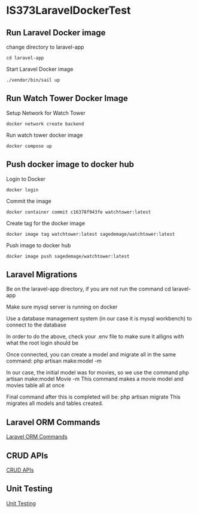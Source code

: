 # IS373LaravelDockerTest

## Run Laravel Docker image
change directory to laravel-app
```
cd laravel-app
```

Start Laravel Docker image
```
./vendor/bin/sail up
```

## Run Watch Tower Docker Image
Setup Network for Watch Tower
```
docker network create backend
```

Run watch tower docker image
```
docker compose up
```

## Push docker image to docker hub
Login to Docker
```
docker login
```

Commit the image
```
docker container commit c16378f943fe watchtower:latest
```

Create tag for the docker image
```
docker image tag watchtower:latest sagedemage/watchtower:latest
```

Push image to docker hub
```
docker image push sagedemage/watchtower:latest
```
## Laravel Migrations
Be on the laravel-app directory, if you are not run the command cd laravel-app

Make sure mysql server is running on docker

Use a database management system (in our case it is mysql workbench) to connect to the database

In order to do the above, check your .env file to make sure it alligns with what the root login should be

Once connected, you can create a model and migrate all in the same command:
php artisan make:model -m

In our case, the initial model was for movies, so we use the command php artisan make:model Movie -m
This command makes a movie model and movies table all at once

Final command after this is completed will be:
php artisan migrate
 This migrates all models and tables created.

## Laravel ORM Commands
[Laravel ORM Commands](./docs/laravel_orm_commands.md)

## CRUD APIs
[CRUD APIs](./docs/crud_api.md)

## Unit Testing
[Unit Testing](./docs/unit_testing.md)
